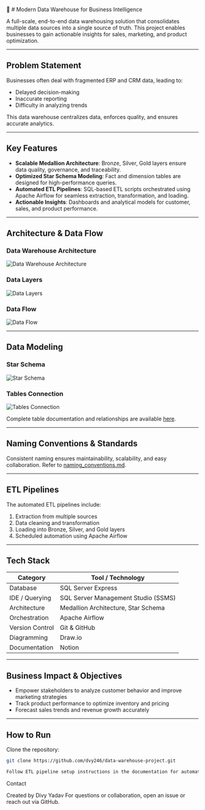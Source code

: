 🚀 # Modern Data Warehouse for Business Intelligence

A full-scale, end-to-end data warehousing solution that consolidates multiple data sources into a single source of truth. This project enables businesses to gain actionable insights for sales, marketing, and product optimization.

---

## Problem Statement

Businesses often deal with fragmented ERP and CRM data, leading to:

- Delayed decision-making
- Inaccurate reporting
- Difficulty in analyzing trends

This data warehouse centralizes data, enforces quality, and ensures accurate analytics.

---

## Key Features

- **Scalable Medallion Architecture**: Bronze, Silver, Gold layers ensure data quality, governance, and traceability.  
- **Optimized Star Schema Modeling**: Fact and dimension tables are designed for high-performance queries.  
- **Automated ETL Pipelines**: SQL-based ETL scripts orchestrated using Apache Airflow for seamless extraction, transformation, and loading.  
- **Actionable Insights**: Dashboards and analytical models for customer, sales, and product performance.

---

## Architecture & Data Flow

### Data Warehouse Architecture
![Data Warehouse Architecture](https://github.com/dvy246/data-warehouse-project/blob/main/docs/architecture/data_architecture.png)

### Data Layers
![Data Layers](https://github.com/dvy246/data-warehouse-project/blob/main/docs/data_layers/data_layers.png)

### Data Flow
![Data Flow](https://github.com/dvy246/data-warehouse-project/blob/main/docs/data_flow/data_flow.png)

---

## Data Modeling

### Star Schema
![Star Schema](https://github.com/dvy246/data-warehouse-project/blob/main/docs/data_modelling/star_schema.png)

### Tables Connection
![Tables Connection](https://github.com/dvy246/data-warehouse-project/blob/main/docs/data_modelling/tables_connection.png)

Complete table documentation and relationships are available [here](https://github.com/dvy246/data-warehouse-project/blob/main/docs/data_modelling/data_model.md).

---

## Naming Conventions & Standards

Consistent naming ensures maintainability, scalability, and easy collaboration. Refer to [naming_conventions.md](https://github.com/dvy246/data-warehouse-project/blob/main/docs/naming_conventions/naming_conventions.md).

---

## ETL Pipelines

The automated ETL pipelines include:

1. Extraction from multiple sources
2. Data cleaning and transformation
3. Loading into Bronze, Silver, and Gold layers
4. Scheduled automation using Apache Airflow

---

## Tech Stack

| Category        | Tool / Technology                    |
|-----------------|-------------------------------------|
| Database        | SQL Server Express                  |
| IDE / Querying  | SQL Server Management Studio (SSMS) |
| Architecture    | Medallion Architecture, Star Schema |
| Orchestration   | Apache Airflow                       |
| Version Control | Git & GitHub                         |
| Diagramming     | Draw.io                              |
| Documentation   | Notion                               |

---

## Business Impact & Objectives

- Empower stakeholders to analyze customer behavior and improve marketing strategies  
- Track product performance to optimize inventory and pricing  
- Forecast sales trends and revenue growth accurately

---

## How to Run

Clone the repository:

```bash
git clone https://github.com/dvy246/data-warehouse-project.git

Follow ETL pipeline setup instructions in the documentation for automated scheduling with Apache Airflow.
```

Contact

Created by Divy Yadav
For questions or collaboration, open an issue or reach out via GitHub.
